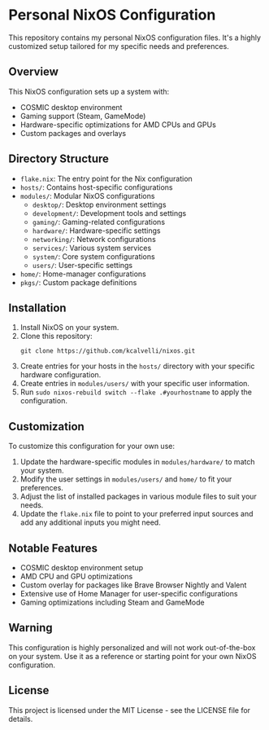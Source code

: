 # Personal NixOS Configuration

This repository contains my personal NixOS configuration files. It's a highly customized setup tailored for my specific needs and preferences.

## Overview

This NixOS configuration sets up a system with:

- COSMIC desktop environment
- Gaming support (Steam, GameMode)
- Hardware-specific optimizations for AMD CPUs and GPUs
- Custom packages and overlays

## Directory Structure

- `flake.nix`: The entry point for the Nix configuration
- `hosts/`: Contains host-specific configurations
- `modules/`: Modular NixOS configurations
  - `desktop/`: Desktop environment settings
  - `development/`: Development tools and settings
  - `gaming/`: Gaming-related configurations
  - `hardware/`: Hardware-specific settings
  - `networking/`: Network configurations
  - `services/`: Various system services
  - `system/`: Core system configurations
  - `users/`: User-specific settings
- `home/`: Home-manager configurations
- `pkgs/`: Custom package definitions

## Installation

1. Install NixOS on your system.
2. Clone this repository:
   ```
   git clone https://github.com/kcalvelli/nixos.git
   ```
3. Create entries for your hosts in the `hosts/` directory with your specific hardware configuration.
4. Create entries in `modules/users/` with your specific user information.
5. Run `sudo nixos-rebuild switch --flake .#yourhostname` to apply the configuration.

## Customization

To customize this configuration for your own use:

1. Update the hardware-specific modules in `modules/hardware/` to match your system.
2. Modify the user settings in `modules/users/` and `home/` to fit your preferences.
3. Adjust the list of installed packages in various module files to suit your needs.
4. Update the `flake.nix` file to point to your preferred input sources and add any additional inputs you might need.

## Notable Features

- COSMIC desktop environment setup
- AMD CPU and GPU optimizations
- Custom overlay for packages like Brave Browser Nightly and Valent
- Extensive use of Home Manager for user-specific configurations
- Gaming optimizations including Steam and GameMode

## Warning

This configuration is highly personalized and will not work out-of-the-box on your system. Use it as a reference or starting point for your own NixOS configuration.

## License

This project is licensed under the MIT License - see the LICENSE file for details.
